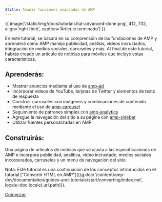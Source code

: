 ```yaml
---
$title: Añadir funciones avanzadas de AMP
---
```


{{ image('/static/img/docs/tutorials/tut-advanced-done.png', 412, 732, align='right third', caption='Artículo terminado') }}


En este tutorial, se basará en su comprensión de las fundaciones de AMP y aprenderá cómo AMP maneja publicidad, análisis, videos incrustados, integración de medios sociales, carruseles y más. Al final de este tutorial, habrás creado un artículo de noticias para móviles que incluye estas características.

## Aprenderás:

- Mostrar anuncios mediante el uso de [amp-ad](/es/docs/reference/components/amp-ad.html)
- Incorporar videos de YouTube, tarjetas de Twitter y elementos de texto de respuesta
- Construir carruseles con imágenes y combinaciones de contenido mediante el uso de [amp-carousel](/es/docs/reference/components/amp-carousel.html)
- Seguimiento de patrones simples con [amp-analytics](/es/docs/reference/components/amp-analytics.html)
- Agregue la navegación del sitio a su página con [amp-sidebar](/es/docs/reference/components/amp-sidebar.html)
- Utilizar fuentes personalizadas en AMP

## Construirás:

Una página de artículos de noticias que se ajusta a las especificaciones de AMP e incorpora publicidad, analítica, video incrustado, medios sociales incorporados, carruseles y un menú de navegación del sitio.

Nota: Este tutorial es una continuación de los conceptos introducidos en el tutorial ["Convertir HTML en AMP"]({{g.doc('/content/amp-dev/documentation/guides-and-tutorials/start/converting/index.md', locale=doc.locale).url.path}}).

<div class="start-button">
<a class="button" href="{{g.doc('/content/docs/fundamentals/add_advanced/setting_up.md', locale=doc.locale).url.path}}"><span class="arrow-next">Comenzar</span></a>
</div>
